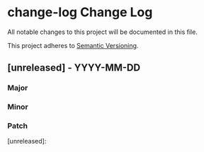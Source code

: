 # change-log Change Log

All notable changes to this project will be documented in this file.

This project adheres to [Semantic Versioning](http://semver.org/).

## [unreleased] - YYYY-MM-DD
### Major
### Minor
### Patch

[unreleased]:

